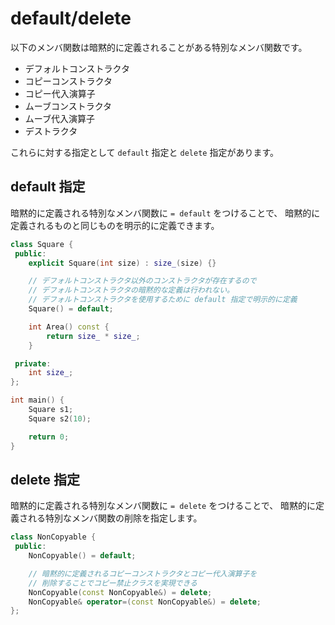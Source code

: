 # default/delete

以下のメンバ関数は暗黙的に定義されることがある特別なメンバ関数です。

- デフォルトコンストラクタ
- コピーコンストラクタ
- コピー代入演算子
- ムーブコンストラクタ
- ムーブ代入演算子
- デストラクタ

<!-- TODO: コピー代入演算子とムーブ代入演算子の説明 -->

これらに対する指定として `default` 指定と `delete` 指定があります。

## default 指定

暗黙的に定義される特別なメンバ関数に `= default` をつけることで、
暗黙的に定義されるものと同じものを明示的に定義できます。

```cpp hl_lines="8"
class Square {
 public:
    explicit Square(int size) : size_(size) {}

    // デフォルトコンストラクタ以外のコンストラクタが存在するので
    // デフォルトコンストラクタの暗黙的な定義は行われない。
    // デフォルトコンストラクタを使用するために default 指定で明示的に定義
    Square() = default;

    int Area() const {
        return size_ * size_;
    }

 private:
    int size_;
};

int main() {
    Square s1;
    Square s2(10);

    return 0;
}
```

## delete 指定

暗黙的に定義される特別なメンバ関数に `= delete` をつけることで、
暗黙的に定義される特別なメンバ関数の削除を指定します。

```cpp hl_lines="7 8"
class NonCopyable {
 public:
    NonCopyable() = default;

    // 暗黙的に定義されるコピーコンストラクタとコピー代入演算子を
    // 削除することでコピー禁止クラスを実現できる
    NonCopyable(const NonCopyable&) = delete;
    NonCopyable& operator=(const NonCopyable&) = delete;
};
```
